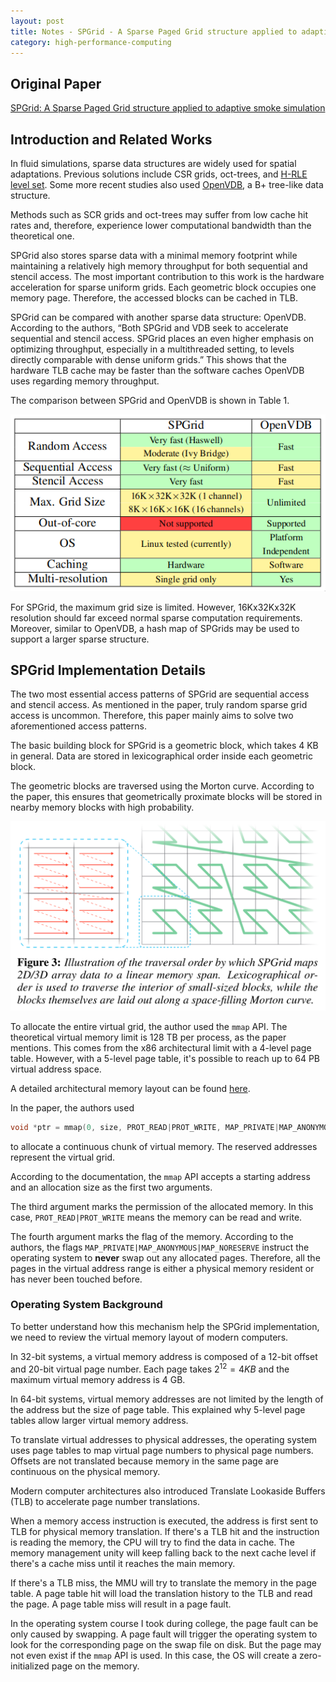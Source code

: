 ```yaml
---
layout: post
title: Notes - SPGrid - A Sparse Paged Grid structure applied to adaptive smoke simulation
category: high-performance-computing
---
```


## Original Paper

[SPGrid: A Sparse Paged Grid structure applied to adaptive smoke simulation](https://dl.acm.org/doi/10.1145/2661229.2661269)

## Introduction and Related Works

In fluid simulations, sparse data structures are widely used for spatial adaptations.
Previous solutions include CSR grids, oct-trees, and [H-RLE level set](https://doi.org/10.1145/1122501.1122508).
Some more recent studies also used [OpenVDB](https://dl.acm.org/doi/10.1145/2487228.2487235), a B+ tree-like data structure.

Methods such as SCR grids and oct-trees may suffer from low cache hit rates and, therefore, experience lower computational bandwidth than the theoretical one.

SPGrid also stores sparse data with a minimal memory footprint while maintaining a relatively high memory throughput for both sequential and stencil access.
The most important contribution to this work is the hardware acceleration for sparse uniform grids. Each geometric block occupies one memory page. Therefore, the accessed blocks can be cached in TLB.

SPGrid can be compared with another sparse data structure: OpenVDB. According to the authors, “Both SPGrid and VDB seek to accelerate sequential and stencil access. SPGrid places an even higher emphasis on optimizing throughput, especially in a multithreaded setting, to levels directly comparable with dense uniform grids.”
This shows that the hardware TLB cache may be faster than the software caches OpenVDB uses regarding memory throughput.

The comparison between SPGrid and OpenVDB is shown in Table 1.

![Table 1](/images/2024-01-20-22-52-11.png)

For SPGrid, the maximum grid size is limited. However, 16Kx32Kx32K resolution should far exceed normal sparse computation requirements. Moreover, similar to OpenVDB, a hash map of SPGrids may be used to support a larger sparse structure.

## SPGrid Implementation Details

The two most essential access patterns of SPGrid are sequential access and stencil access. As mentioned in the paper, truly random sparse grid access is uncommon. Therefore, this paper mainly aims to solve two aforementioned access patterns.

The basic building block for SPGrid is a geometric block, which takes 4 KB in general. Data are stored in lexicographical order inside each geometric block.

The geometric blocks are traversed using the Morton curve. According to the paper, this ensures that geometrically proximate blocks will be stored in nearby memory blocks with high probability.

![Morton Curve](/images/2024-01-25-07-46-38.png)

To allocate the entire virtual grid, the author used the `mmap` API. The theoretical virtual memory limit is 128 TB per process, as the paper mentions. This comes from the x86 architectural limit with a 4-level page table. However, with a 5-level page table, it's possible to reach up to 64 PB virtual address space.

A detailed architectural memory layout can be found [here](https://www.kernel.org/doc/Documentation/x86/x86_64/mm.txt).

In the paper, the authors used

```c++
void *ptr = mmap(0, size, PROT_READ|PROT_WRITE, MAP_PRIVATE|MAP_ANONYMOUS|MAP_NORESERVE, -1, 0);
```

to allocate a continuous chunk of virtual memory. The reserved addresses represent the virtual grid.

According to the documentation, the `mmap` API accepts a starting address and an allocation size as the first two arguments.

The third argument marks the permission of the allocated memory. In this case, `PROT_READ|PROT_WRITE` means the memory can be read and write.

The fourth argument marks the flag of the memory. According to the authors, the flags `MAP_PRIVATE|MAP_ANONYMOUS|MAP_NORESERVE` instruct the operating system to **never** swap out any allocated pages. Therefore, all the pages in the virtual address range is either a physical memory resident or has never been touched before.

### Operating System Background

To better understand how this mechanism help the SPGrid implementation, we need to review the virtual memory layout of modern computers.

In 32-bit systems, a virtual memory address is composed of a 12-bit offset and 20-bit virtual page number. Each page takes $2^{12} = 4KB$ and the maximum virtual memory address is 4 GB.

In 64-bit systems, virtual memory addresses are not limited by the length of the address but the size of page table. This explained why 5-level page tables allow larger virtual memory address.

To translate virtual addresses to physical addresses, the operating system uses page tables to map virtual page numbers to physical page numbers. Offsets are not translated because memory in the same page are continuous on the physical memory.

Modern computer architectures also introduced Translate Lookaside Buffers (TLB) to accelerate page number translations.

When a memory access instruction is executed, the address is first sent to TLB for physical memory translation. If there's a TLB hit and the instruction is reading the memory, the CPU will try to find the data in cache. The memory management unity will keep falling back to the next cache level if there's a cache miss until it reaches the main memory.

If there's a TLB miss, the MMU will try to translate the memory in the page table. A page table hit will load the translation history to the TLB and read the page. A page table miss will result in a page fault.

In the operating system course I took during college, the page fault can be only caused by swapping. A page fault will trigger the operating system to look for the corresponding page on the swap file on disk. But the page may not even exist if the `mmap` API is used. In this case, the OS will create a zero-initialized page on the memory.
